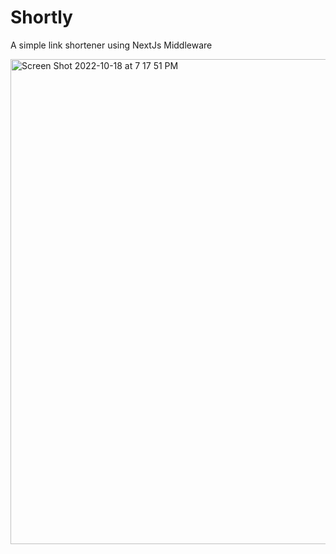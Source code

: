 # Shortly

A simple link shortener using NextJs Middleware

<img width="776" alt="Screen Shot 2022-10-18 at 7 17 51 PM" src="https://user-images.githubusercontent.com/26093912/196584565-42ed6ca8-7ace-449a-a47f-491bedd28699.png">
